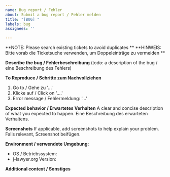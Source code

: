 ```yaml
---
name: Bug report / Fehler
about: Submit a bug report / Fehler melden
title: "[BUG] "
labels: bug
assignees: ''

---
```


**NOTE: Please search existing tickets to avoid duplicates **
**HINWEIS: Bitte vorab die Ticketsuche verwenden, um Doppeleinträge zu vermeiden **


**Describe the bug / Fehlerbeschreibung**
(todo: a description of the bug / eine Beschreibung des Fehlers)

**To Reproduce / Schritte zum Nachvollziehen**

1. Go to / Gehe zu '...'
2. Klicke auf / Click on '....'
4. Error message / Fehlermeldung: '...'

**Expected behavior / Erwartetes Verhalten**
A clear and concise description of what you expected to happen.
Eine Beschreibung des erwarteten Verhaltens.

**Screenshots**
If applicable, add screenshots to help explain your problem.
Falls relevant, Screenshot beifügen.

**Environment / verwendete Umgebung:**
 - OS / Betriebssystem:
 - j-lawyer.org Version:

**Additional context / Sonstiges**
